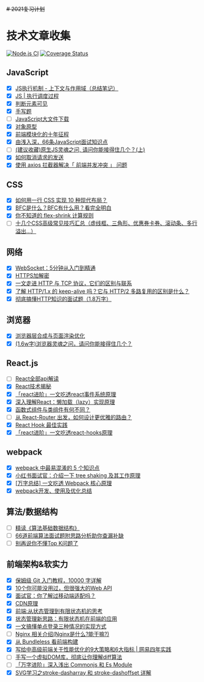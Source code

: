 <!--
 * @Author: mrrs878@foxmail.com
 * @Date: 2021-05-11 21:56:06
 * @LastEditTime: 2021-06-08 10:49:14
 * @LastEditors: mrrs878@foxmail.com
 * @Description: In User Settings Edit
 * @FilePath: /review/README.md
-->
~~# 2021复习计划~~

# 技术文章收集

[![Node.js CI](https://github.com/mrrs878/review/actions/workflows/node.js.yml/badge.svg)](https://github.com/mrrs878/review/actions/workflows/node.js.yml)
[![Coverage Status](https://coveralls.io/repos/github/mrrs878/review/badge.svg?branch=main)](https://coveralls.io/github/mrrs878/review?branch=main)

## JavaScript

- [x] [JS执行机制 - 上下文与作用域（总结笔记）](https://zhuanlan.zhihu.com/p/151033665) 
- [x] [JS | 执行调度过程](https://hondrytravis.github.io/docs/typescript/javascript_workflow) 
- [x] [判断元素可见](https://mp.weixin.qq.com/s/4ZvBfOiN1o1aXuxoTQpqYQ)
- [x] [手写题](https://mp.weixin.qq.com/s/YhPAOl1blr03XyiNpKTcKw)
- [ ] [JavaScript大文件下载](https://juejin.cn/post/6954868879034155022)
- [x] [对象原型](https://developer.mozilla.org/zh-CN/docs/Learn/JavaScript/Objects/Object_prototypes)
- [x] [前端模块化的十年征程](https://mp.weixin.qq.com/s/H5HgZzG46Sh-TFMthtlzew)
- [x] [由浅入深，66条JavaScript面试知识点](https://juejin.cn/post/6844904200917221389)
- [ ] [(建议收藏)原生JS灵魂之问, 请问你能接得住几个？(上)](https://juejin.cn/post/6844903974378668039)
- [x] [如何取消请求的发送](https://github.com/shfshanyue/Daily-Question/issues/502)
- [x] [使用 axios 拦截器解决「 前端并发冲突 」 问题](https://mp.weixin.qq.com/s/ehNvVfey1zqG6L4WY0GHRQ)

## CSS

- [x] [如何用一行 CSS 实现 10 种现代布局？](https://mp.weixin.qq.com/s/zb6FW6sbAin2MYGeXjNPwQ)
- [x] [BFC是什么？BFC有什么用？看完全明白](https://www.cnblogs.com/qs-cnblogs/p/12349887.html) 
- [x] [你不知道的 flex-shrink 计算规则](https://www.cnblogs.com/liyan-web/p/11217330.html)
- [ ] [十几个CSS高级常见技巧汇总（虚线框、三角形、优惠券卡券、滚动条、多行溢出...）](https://mp.weixin.qq.com/s/t3kI8LM3L1blFaTmVqhr1A)

## 网络

- [x] [WebSocket：5分钟从入门到精通](https://juejin.cn/post/6844903544978407431)
- [x] [HTTPS加解密](https://www.jianshu.com/p/e30a8c4fa329)
- [x] [一文走进 HTTP 与 TCP 协议，它们的区别与联系](https://mp.weixin.qq.com/s/c1DPbn56c4Tcj9EtRDdrmA)
- [x] [了解 HTTP/1.x 的 keep-alive 吗？它与 HTTP/2 多路复用的区别是什么？](https://mp.weixin.qq.com/s/194SJUQz-mZBtg-kLd9fhA)
- [x] [彻底搞懂HTTP知识的面试题（1.8万字）](https://mp.weixin.qq.com/s/dESEl1qYKPMYqNVOWYfUDA)

## 浏览器

- [x] [浏览器层合成与页面渲染优化](https://juejin.cn/post/6844903966573068301)
- [x] [(1.6w字)浏览器灵魂之问，请问你能接得住几个？](https://juejin.cn/post/6844904021308735502)

## React.js

- [ ] [React全部api解读](https://juejin.cn/post/6950063294270930980)
- [x] [React技术揭秘](https://react.iamkasong.com/)
- [x] [「react进阶」一文吃透react事件系统原理](https://juejin.cn/post/6955636911214067720)
- [x] [深入理解React：懒加载（lazy）实现原理](https://www.cnblogs.com/forcheng/p/13132582.html)
- [x] [函数式组件与类组件有何不同？](https://overreacted.io/zh-hans/how-are-function-components-different-from-classes/)
- [ ] [从 React-Router 出发，如何设计更优雅的路由？](https://juejin.cn/post/6989764387275800607)
- [x] [React Hook 最佳实践](https://react.docschina.org/blog/2020/05/22/react-hooks.html) 
- [x] [「react进阶」一文吃透react-hooks原理](https://juejin.cn/post/6944863057000529933)

## webpack

- [x] [webpack 中最易混淆的 5 个知识点](https://mp.weixin.qq.com/s/To_p4eYJx_dkJr1ApcR4jA)
- [x] [小红书面试官：介绍一下 tree shaking 及其工作原理](https://segmentfault.com/a/1190000038962700) 
- [x] [[万字总结] 一文吃透 Webpack 核心原理](https://xie.infoq.cn/article/ddca4caa394241447fa0aa3c0)
- [x] [webpack开发、使用及优化总结](https://slbyml.github.io/QA/webpack.html)

 ## 算法/数据结构

- [ ] [精读《算法基础数据结构》](https://mp.weixin.qq.com/s/mpSdGhU3idkpcZqs1b0aLA)
- [ ] [66道前端算法面试题附思路分析助你查漏补缺](https://mp.weixin.qq.com/s/2W1ueq_Rp5z8Q9lFZ1AjYg)
- [ ] [别再说你不懂Top K问题了](https://mp.weixin.qq.com/s/0_Rr6Pjshvd7Om2zTYMriQ)

 ## 前端架构&软实力

- [x] [保姆级 Git 入门教程，10000 字详解](https://mp.weixin.qq.com/s/B8IKLdRX7g5Euu4oIIrXjg)
- [x] [10个你可能没用过，但很强大的Web API](https://mp.weixin.qq.com/s/_Hufto3frIqk9m9I4Ty4Hg)
- [x] [面试官：你了解过移动端适配吗？](https://juejin.cn/post/6844903631993454600)
- [x] [CDN原理](https://juejin.cn/post/6844903906296725518)
- [x] [前端:从状态管理到有限状态机的思考](https://mp.weixin.qq.com/s/uQ6YFaFPUkaVkS8Y_F865w)
- [x] [状态管理新思路：有限状态机在前端的应用](https://zhuanlan.zhihu.com/p/364347035)
- [x] [一文搞懂单点登录三种情况的实现方式](https://mp.weixin.qq.com/s/vKjOD2xRZmF5EL-p9ppjbA)
- [ ] [Nginx 相关介绍(Nginx是什么?能干嘛?)](https://www.cnblogs.com/wcwnina/p/8728391.html) 
- [x] [从 Bundleless 看前端构建](https://zhuanlan.zhihu.com/p/349406330)
- [x] [写给中高级前端关于性能优化的9大策略和6大指标 | 网易四年实践](https://juejin.cn/post/6981673766178783262)
- [ ] [手写一个虚拟DOM库，彻底让你理解diff算法](https://juejin.cn/post/6984939221681176607)
- [ ] [「万字进阶」深入浅出 Commonjs 和 Es Module](https://juejin.cn/post/6994224541312483336)
- [x] [SVG学习之stroke-dasharray 和 stroke-dashoffset 详解](https://www.cnblogs.com/daisygogogo/p/11044353.html)
